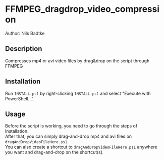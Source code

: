 # FFMPEG_dragdrop_video_compression
Author: Nils Badtke

## Description
Compresses mp4 or avi video files by drag&amp;drop on the script through FFMPEG

## Installation
Run `INSTALL.ps1` by right-clicking `INSTALL.ps1` and select "Execute with PowerShell...".

## Usage
Before the script is working, you need to go through the steps of Installation.  
After that, you can simply drag-and-drop mp4 and avi files on `dragAndDropVideoFileHere.ps1`.  
You can also create a shortcut to `dragAndDropVideoFileHere.ps1` anywhere you want and drag-and-drop on the shortcut(s).